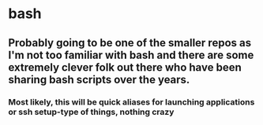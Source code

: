 # bash #

## Probably going to be one of the smaller repos as I'm not too familiar with bash and there are some extremely clever folk out there who have been sharing bash scripts over the years. ##

### Most likely, this will be quick aliases for launching applications or ssh setup-type of things, nothing crazy ###
